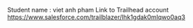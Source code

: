 Student name : viet anh pham
Link to Trailhead account
https://www.salesforce.com/trailblazer/lhk1gdak0mlqwo0aq3
